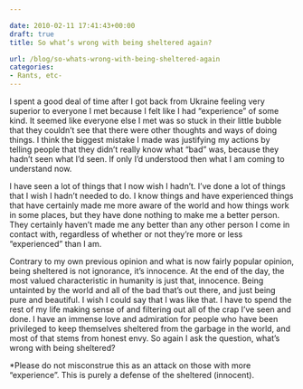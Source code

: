```yaml
---

date: 2010-02-11 17:41:43+00:00
draft: true
title: So what’s wrong with being sheltered again?

url: /blog/so-whats-wrong-with-being-sheltered-again
categories:
- Rants, etc-
---
```


I spent a good deal of time after I got back from Ukraine feeling very superior to everyone I met because I felt like I had “experience” of some kind. It seemed like everyone else I met was so stuck in their little bubble that they couldn’t see that there were other thoughts and ways of doing things. I think the biggest mistake I made was justifying my actions by telling people that they didn’t really know what “bad” was, because they hadn’t seen what I’d seen. If only I’d understood then what I am coming to understand now. 




I have seen a lot of things that I now wish I hadn’t. I’ve done a lot of things that I wish I hadn’t needed to do. I know things and have experienced things that have certainly made me more aware of the world and how things work in some places, but they have done nothing to make me a better person. They certainly haven’t made me any better than any other person I come in contact with, regardless of whether or not they’re more or less “experienced” than I am. 




Contrary to my own previous opinion and what is now fairly popular opinion, being sheltered is not ignorance, it’s innocence. At the end of the day, the most valued characteristic in humanity is just that, innocence. Being untainted by the world and all of the bad that’s out there, and just being pure and beautiful. I wish I could say that I was like that. I have to spend the rest of my life making sense of and filtering out all of the crap I’ve seen and done. I have an immense love and admiration for people who have been privileged to keep themselves sheltered from the garbage in the world, and most of that stems from honest envy. So again I ask the question, what’s wrong with being sheltered? 




*Please do not misconstrue this as an attack on those with more “experience”. This is purely a defense of the sheltered (innocent). 

